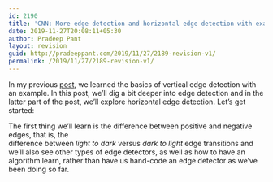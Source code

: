 ```yaml
---
id: 2190
title: 'CNN: More edge detection and horizontal edge detection with example'
date: 2019-11-27T20:08:11+05:30
author: Pradeep Pant
layout: revision
guid: http://pradeeppant.com/2019/11/27/2189-revision-v1/
permalink: /2019/11/27/2189-revision-v1/
---
```

In my previous [post](http://pradeeppant.com/2019/11/21/cnn-understanding-edge-detection-with-an-example/), we learned the basics of vertical edge detection with an example. In this post, we&#8217;ll dig a bit deeper into edge detection and in the latter part of the post, we&#8217;ll explore horizontal edge detection. Let&#8217;s get started:

The first thing we&#8217;ll learn is the difference between positive and negative edges, that is, the  
difference between _light to dark_ versus _dark to light_ edge transitions and we&#8217;ll also see other types of edge detectors, as well as how to have an algorithm learn, rather than have us hand-code an edge detector as we&#8217;ve been doing so far.